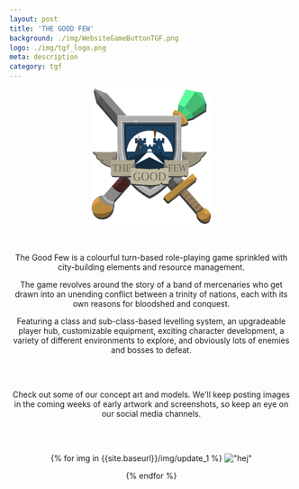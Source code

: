 ```yaml
---
layout: post
title: 'THE GOOD FEW'
background: ./img/WebsiteGameButtonTGF.png
logo: ./img/tgf_logo.png
meta: description
category: tgf
---
```


<center><img id="logo" src="./img/tgf_logo.png"><center>

<br>
<br>

The Good Few is a colourful turn-based role-playing game sprinkled with city-building elements and resource management.

The game revolves around the story of a band of mercenaries who get drawn into an unending conflict between a trinity of nations, each with its own reasons for bloodshed and conquest.

Featuring a class and sub-class-based levelling system, an upgradeable player hub, customizable equipment, exciting character development, a variety of different environments to explore, and obviously lots of enemies and bosses to defeat.

<br>
<br>

Check out some of our concept art and models. We'll keep posting images in the coming weeks of early artwork and screenshots, so keep an eye on our social media channels.

<br>
<br>

{% for img in {{site.baseurl}}/img/update_1 %}
    !["hej"](img)
    
{% endfor %}